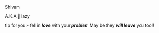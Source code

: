 
Shivam

A.K.A 🦥 lazy

tip for you:-
fell in ***love***
with your ***problem***
May be they ***will***
***leave*** you too!! 